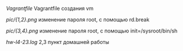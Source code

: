 *Vagrantfile*	Vagrantfile создания vm

*pic/{1,2}.png*	изменение пароля root, с помощью rd.break

*pic/{3,4}.png*	изменение пароля root, с помощью init=/sysroot/bin/sh

*hw-l4-23.log*	2,3 пункт домашней работы

